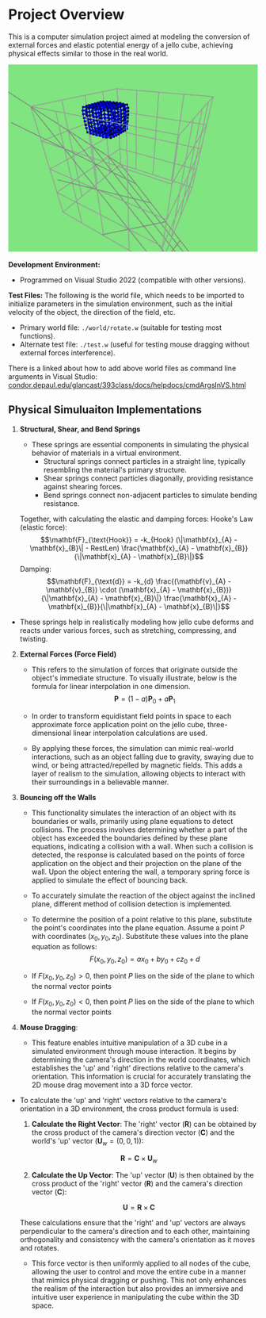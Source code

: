 # Project Overview

This is a computer simulation project aimed at modeling the conversion of external forces and elastic potential energy of a jello cube, achieving physical effects similar to those in the real world.

![Alt text for my GIF](https://github.com/Jonohan/OpenGL_JelloCube_Simulation/blob/main/image/CubeAnime.gif)


**Development Environment:**
- Programmed on Visual Studio 2022 (compatible with other versions).

**Test Files:**
The following is the world file, which needs to be imported to initialize parameters in the simulation environment, such as the initial velocity of the object, the direction of the field, etc.

- Primary world file: `./world/rotate.w` (suitable for testing most functions).
- Alternate test file: `./test.w` (useful for testing mouse dragging without external forces interference).

There is a linked about how to add above world files as command line arguments in Visual Studio:
[condor.depaul.edu/glancast/393class/docs/helpdocs/cmdArgsInVS.html](https://condor.depaul.edu/glancast/393class/docs/helpdocs/cmdArgsInVS.html)

## Physical Simuluaiton Implementations

1. **Structural, Shear, and Bend Springs**
   - These springs are essential components in simulating the physical behavior of materials in a virtual environment. 
	   - Structural springs connect particles in a straight line, typically resembling the material's primary structure. 
	   - Shear springs connect particles diagonally, providing resistance against shearing forces. 
	   - Bend springs connect non-adjacent particles to simulate bending resistance. 
	
	Together, with calculating the elastic and damping forces:
	Hooke's Law (elastic force): $$\mathbf{F}_{\text{Hook}} = -k_{Hook} (\|\mathbf{x}_{A} - \mathbf{x}_{B}\| - RestLen) \frac{\mathbf{x}_{A} - \mathbf{x}_{B}}{\|\mathbf{x}_{A} - \mathbf{x}_{B}\|}$$
	Damping:
	 $$\mathbf{F}_{\text{d}} = -k_{d} \frac{(\mathbf{v}_{A} - \mathbf{v}_{B}) \cdot (\mathbf{x}_{A} - \mathbf{x}_{B})}{\|\mathbf{x}_{A} - \mathbf{x}_{B}\|} \frac{\mathbf{x}_{A} - \mathbf{x}_{B}}{\|\mathbf{x}_{A} - \mathbf{x}_{B}\|}$$
- These springs help in realistically modeling how jello cube deforms and reacts under various forces, such as stretching, compressing, and twisting.

2. **External Forces (Force Field)**
   - This refers to the simulation of forces that originate outside the object's immediate structure. To visually illustrate, below is the formula for linear interpolation in one dimension. 
$$
\mathbf{P} = (1 - a) \mathbf{P}_0 + a \mathbf{P}_1
$$
   - In order to transform equidistant field points in space to each approximate force application point on the jello cube, three-dimensional linear interpolation calculations are used.

   - By applying these forces, the simulation can mimic real-world interactions, such as an object falling due to gravity, swaying due to wind, or being attracted/repelled by magnetic fields. This adds a layer of realism to the simulation, allowing objects to interact with their surroundings in a believable manner.

3. **Bouncing off the Walls**
   - This functionality simulates the interaction of an object with its boundaries or walls, primarily using plane equations to detect collisions. The process involves determining whether a part of the object has exceeded the boundaries defined by these plane equations, indicating a collision with a wall. When such a collision is detected, the response is calculated based on the points of force application on the object and their projection on the plane of the wall. Upon the object entering the wall, a temporary spring force is applied to simulate the effect of bouncing back.
   
   - To accurately simulate the reaction of the object against the inclined plane, different method of collision detection is implemented. 
   - To determine the position of a point relative to this plane, substitute the point's coordinates into the plane equation. Assume a point $P$ with coordinates $(x_0, y_0, z_0)$. Substitute these values into the plane equation as follows: 
   $$F(x_0,y_0,z_0) = ax_0 + by_0 + cz_0 + d $$
	- If $F(x_0,y_0,z_0) > 0$, then point $P$ lies on the side of the plane to which the normal vector points
	- If $F(x_0,y_0,z_0) < 0$, then point $P$ lies on the side of the plane to which the normal vector points
   
4. **Mouse Dragging**: 
   - This feature enables intuitive manipulation of a 3D cube in a simulated environment through mouse interaction. It begins by determining the camera's direction in the world coordinates, which establishes the 'up' and 'right' directions relative to the camera's orientation. This information is crucial for accurately translating the 2D mouse drag movement into a 3D force vector. 
- To calculate the 'up' and 'right' vectors relative to the camera's orientation in a 3D environment, the cross product formula is used:

	1. **Calculate the Right Vector**:
	   The 'right' vector $(\mathbf{R})$ can be obtained by the cross product of the camera's direction vector $(\mathbf{C})$ and the world's 'up' vector $(\mathbf{U}_w = (0, 0, 1))$:
		
  $$
  \mathbf{R} = \mathbf{C} \times \mathbf{U}_w
  $$
	
	2. **Calculate the Up Vector**:
	   The 'up' vector $(\mathbf{U})$ is then obtained by the cross product of the 'right' vector $(\mathbf{R})$ and the camera's direction vector $(\mathbf{C})$:
		
  $$
  \mathbf{U} = \mathbf{R} \times \mathbf{C}
  $$
	
	These calculations ensure that the 'right' and 'up' vectors are always perpendicular to the camera's direction and to each other, maintaining orthogonality and consistency with the camera's orientation as it moves and rotates.

   
   - This force vector is then uniformly applied to all nodes of the cube, allowing the user to control and move the entire cube in a manner that mimics physical dragging or pushing. This not only enhances the realism of the interaction but also provides an immersive and intuitive user experience in manipulating the cube within the 3D space.
